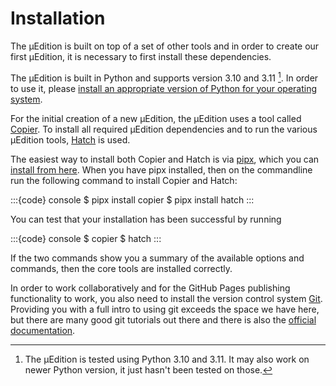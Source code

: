 # Installation

The μEdition is built on top of a set of other tools and in order to create our first μEdition, it is necessary to first
install these dependencies.

The μEdition is built in Python and supports version 3.10 and 3.11 [^python-version]. In order to use it, please
[install an appropriate version of Python for your operating system](https://python.org/downloads).

For the initial creation of a new μEdition, the μEdition uses a tool called [Copier](https://copier.readthedocs.io/en/stable/).
To install all required μEdition dependencies and to run the various μEdition tools, [Hatch](https://hatch.pypa.io)
is used.

The easiest way to install both Copier and Hatch is via [pipx](https://pypa.github.io/pipx/), which you can
[install from here](https://pypa.github.io/pipx/installation/). When you have pipx installed, then on the commandline
run the following command to install Copier and Hatch:

:::{code} console
$ pipx install copier
$ pipx install hatch
:::

You can test that your installation has been successful by running

:::{code} console
$ copier
$ hatch
:::

If the two commands show you a summary of the available options and commands, then the core tools are installed correctly.

In order to work collaboratively and for the GitHub Pages publishing functionality to work, you also need to install the
version control system [Git](https://git-scm.com/downloads). Providing you with a full intro to using git exceeds the
space we have here, but there are many good git tutorials out there and there is also the
[official documentation](https://git-scm.com/doc).

[^python-version]: The μEdition is tested using Python 3.10 and 3.11. It may also work on newer Python version,
  it just hasn't been tested on those.
